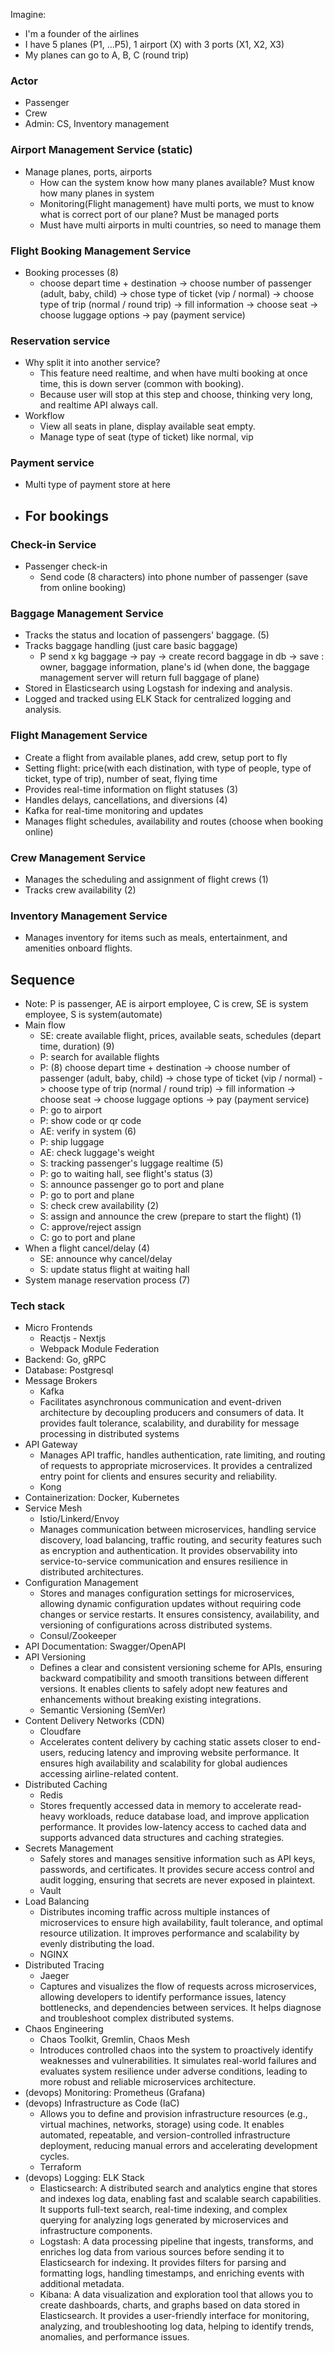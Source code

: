 Imagine: 
- I'm a founder of the airlines
- I have 5 planes (P1, ...P5), 1 airport (X) with 3 ports (X1, X2, X3)
- My planes can go to A, B, C (round trip)

### Actor
- Passenger
- Crew
- Admin: CS, Inventory management

### Airport Management Service (static)
- Manage planes, ports, airports
  - How can the system know how many planes available? Must know how many planes in system
  - Monitoring(Flight management) have multi ports, we must to know what is correct port of our plane? Must be managed ports
  - Must have multi airports in multi countries, so need to manage them

### Flight Booking Management Service
- Booking processes (8)
  - choose depart time + destination -> choose number of passenger (adult, baby, child) -> chose type of ticket (vip / normal) -> choose type of trip (normal / round trip) -> fill information -> choose seat -> choose luggage options -> pay (payment service) 

### Reservation service
- Why split it into another service?
  - This feature need realtime, and when have multi booking at once time, this is down server (common with booking).
  - Because user will stop at this step and choose, thinking very long, and realtime API always call.
- Workflow
  - View all seats in plane, display available seat empty.
  - Manage type of seat (type of ticket) like normal, vip
  
### Payment service
- Multi type of payment store at here
- For bookings
  - 

### Check-in Service
- Passenger check-in
  - Send code (8 characters) into phone number of passenger (save from online booking)

### Baggage Management Service
- Tracks the status and location of passengers' baggage. (5)
- Tracks baggage handling (just care basic baggage)
  - P send x kg baggage -> pay -> create record baggage in db -> save : owner, baggage information, plane's id (when done, the baggage management server will return full baggage of plane)
- Stored in Elasticsearch using Logstash for indexing and analysis.
- Logged and tracked using ELK Stack for centralized logging and analysis.

### Flight Management Service
- Create a flight from available planes, add crew, setup port to fly
- Setting flight: price(with each distination, with type of people, type of ticket, type of trip), number of seat, flying time
- Provides real-time information on flight statuses (3)
- Handles delays, cancellations, and diversions (4)
- Kafka for real-time monitoring and updates
- Manages flight schedules, availability and routes (choose when booking online)

### Crew Management Service
- Manages the scheduling and assignment of flight crews (1)
- Tracks crew availability (2)

### Inventory Management Service
- Manages inventory for items such as meals, entertainment, and amenities onboard flights.

## Sequence
- Note: P is passenger, AE is airport employee, C is crew, SE is system employee, S is system(automate)
- Main flow
  - SE: create available flight, prices, available seats, schedules (depart time, duration) (9)
  - P: search for available flights
  - P: (8) choose depart time + destination -> choose number of passenger (adult, baby, child) -> chose type of ticket (vip / normal) -> choose type of trip (normal / round trip) -> fill information -> choose seat -> choose luggage options -> pay (payment service) 
  - P: go to airport
  - P: show code or qr code
  - AE: verify in system (6)
  - P: ship luggage
  - AE: check luggage's weight
  - S: tracking passenger's luggage realtime (5)
  - P: go to waiting hall, see flight's status (3)
  - S: announce passenger go to port and plane
  - P: go to port and plane
  - S: check crew availability (2)
  - S: assign and announce the crew (prepare to start the flight) (1)
  - C: approve/reject assign
  - C: go to port and plane
- When a flight cancel/delay (4)
  - SE: announce why cancel/delay
  - S: update status flight at waiting hall
- System manage reservation process (7)

### Tech stack
- Micro Frontends
  - Reactjs - Nextjs
  - Webpack Module Federation
- Backend: Go, gRPC
- Database: Postgresql
- Message Brokers
  - Kafka
  - Facilitates asynchronous communication and event-driven architecture by decoupling producers and consumers of data. It provides fault tolerance, scalability, and durability for message processing in distributed systems
- API Gateway
  - Manages API traffic, handles authentication, rate limiting, and routing of requests to appropriate microservices. It provides a centralized entry point for clients and ensures security and reliability.
  - Kong
- Containerization: Docker, Kubernetes
- Service Mesh
  - Istio/Linkerd/Envoy
  - Manages communication between microservices, handling service discovery, load balancing, traffic routing, and security features such as encryption and authentication. It provides observability into service-to-service communication and ensures resilience in distributed architectures.
- Configuration Management
  - Stores and manages configuration settings for microservices, allowing dynamic configuration updates without requiring code changes or service restarts. It ensures consistency, availability, and versioning of configurations across distributed systems.
  - Consul/Zookeeper
- API Documentation: Swagger/OpenAPI
- API Versioning
  - Defines a clear and consistent versioning scheme for APIs, ensuring backward compatibility and smooth transitions between different versions. It enables clients to safely adopt new features and enhancements without breaking existing integrations.
  - Semantic Versioning (SemVer)
- Content Delivery Networks (CDN)
  - Cloudfare
  - Accelerates content delivery by caching static assets closer to end-users, reducing latency and improving website performance. It ensures high availability and scalability for global audiences accessing airline-related content.
- Distributed Caching
  - Redis
  - Stores frequently accessed data in memory to accelerate read-heavy workloads, reduce database load, and improve application performance. It provides low-latency access to cached data and supports advanced data structures and caching strategies.
- Secrets Management
  - Safely stores and manages sensitive information such as API keys, passwords, and certificates. It provides secure access control and audit logging, ensuring that secrets are never exposed in plaintext.
  - Vault
- Load Balancing
  - Distributes incoming traffic across multiple instances of microservices to ensure high availability, fault tolerance, and optimal resource utilization. It improves performance and scalability by evenly distributing the load.
  - NGINX
- Distributed Tracing
  - Jaeger
  - Captures and visualizes the flow of requests across microservices, allowing developers to identify performance issues, latency bottlenecks, and dependencies between services. It helps diagnose and troubleshoot complex distributed systems.
- Chaos Engineering
  - Chaos Toolkit, Gremlin, Chaos Mesh
  - Introduces controlled chaos into the system to proactively identify weaknesses and vulnerabilities. It simulates real-world failures and evaluates system resilience under adverse conditions, leading to more robust and reliable microservices architecture.
- (devops) Monitoring: Prometheus (Grafana)
- (devops) Infrastructure as Code (IaC)
  - Allows you to define and provision infrastructure resources (e.g., virtual machines, networks, storage) using code. It enables automated, repeatable, and version-controlled infrastructure deployment, reducing manual errors and accelerating development cycles.
  - Terraform
- (devops) Logging: ELK Stack
  - Elasticsearch: A distributed search and analytics engine that stores and indexes log data, enabling fast and scalable search capabilities. It supports full-text search, real-time indexing, and complex querying for analyzing logs generated by microservices and infrastructure components.
  - Logstash: A data processing pipeline that ingests, transforms, and enriches log data from various sources before sending it to Elasticsearch for indexing. It provides filters for parsing and formatting logs, handling timestamps, and enriching events with additional metadata.
  - Kibana: A data visualization and exploration tool that allows you to create dashboards, charts, and graphs based on data stored in Elasticsearch. It provides a user-friendly interface for monitoring, analyzing, and troubleshooting log data, helping to identify trends, anomalies, and performance issues.

